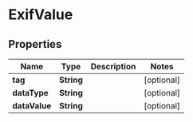 
# ExifValue

## Properties
Name | Type | Description | Notes
------------ | ------------- | ------------- | -------------
**tag** | **String** |  |  [optional]
**dataType** | **String** |  |  [optional]
**dataValue** | **String** |  |  [optional]



